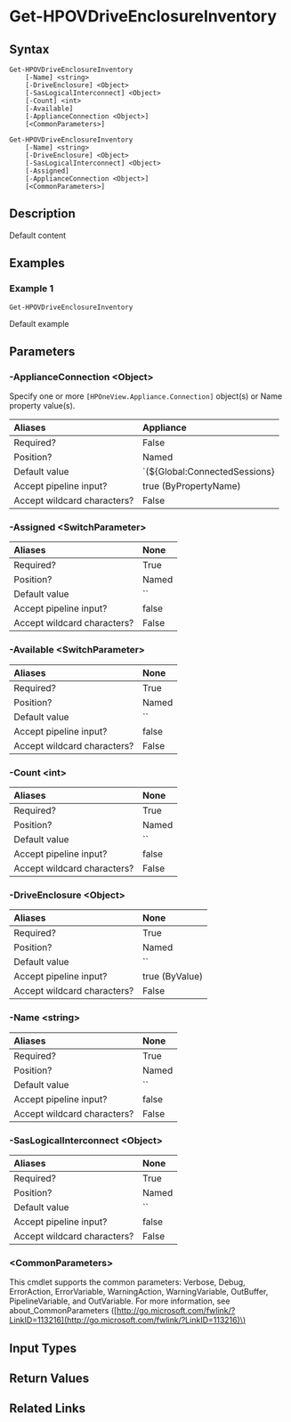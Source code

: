 ﻿---
description: Default content
---

# Get-HPOVDriveEnclosureInventory

## Syntax

```text
Get-HPOVDriveEnclosureInventory
    [-Name] <string>
    [-DriveEnclosure] <Object>
    [-SasLogicalInterconnect] <Object>
    [-Count] <int>
    [-Available]
    [-ApplianceConnection <Object>]
    [<CommonParameters>]
```

```text
Get-HPOVDriveEnclosureInventory
    [-Name] <string>
    [-DriveEnclosure] <Object>
    [-SasLogicalInterconnect] <Object>
    [-Assigned]
    [-ApplianceConnection <Object>]
    [<CommonParameters>]
```

## Description

Default content

## Examples

###  Example 1 

```text
Get-HPOVDriveEnclosureInventory

```

Default example

## Parameters

### -ApplianceConnection &lt;Object&gt;

Specify one or more `[HPOneView.Appliance.Connection]` object(s) or Name property value(s).

| Aliases | Appliance |
| :--- | :--- |
| Required? | False |
| Position? | Named |
| Default value | `(${Global:ConnectedSessions} | ? Default)` |
| Accept pipeline input? | true (ByPropertyName) |
| Accept wildcard characters? | False |

### -Assigned &lt;SwitchParameter&gt;



| Aliases | None |
| :--- | :--- |
| Required? | True |
| Position? | Named |
| Default value | `` |
| Accept pipeline input? | false |
| Accept wildcard characters? | False |

### -Available &lt;SwitchParameter&gt;



| Aliases | None |
| :--- | :--- |
| Required? | True |
| Position? | Named |
| Default value | `` |
| Accept pipeline input? | false |
| Accept wildcard characters? | False |

### -Count &lt;int&gt;



| Aliases | None |
| :--- | :--- |
| Required? | True |
| Position? | Named |
| Default value | `` |
| Accept pipeline input? | false |
| Accept wildcard characters? | False |

### -DriveEnclosure &lt;Object&gt;



| Aliases | None |
| :--- | :--- |
| Required? | True |
| Position? | Named |
| Default value | `` |
| Accept pipeline input? | true (ByValue) |
| Accept wildcard characters? | False |

### -Name &lt;string&gt;



| Aliases | None |
| :--- | :--- |
| Required? | True |
| Position? | Named |
| Default value | `` |
| Accept pipeline input? | false |
| Accept wildcard characters? | False |

### -SasLogicalInterconnect &lt;Object&gt;



| Aliases | None |
| :--- | :--- |
| Required? | True |
| Position? | Named |
| Default value | `` |
| Accept pipeline input? | false |
| Accept wildcard characters? | False |

### &lt;CommonParameters&gt;

This cmdlet supports the common parameters: Verbose, Debug, ErrorAction, ErrorVariable, WarningAction, WarningVariable, OutBuffer, PipelineVariable, and OutVariable. For more information, see about\_CommonParameters \([http://go.microsoft.com/fwlink/?LinkID=113216](http://go.microsoft.com/fwlink/?LinkID=113216)\)

## Input Types

## Return Values

## Related Links

